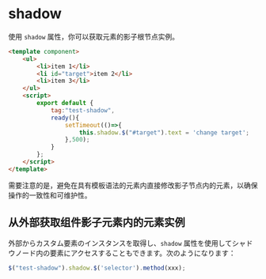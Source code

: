 # shadow

使用 `shadow` 属性，你可以获取元素的影子根节点实例。

<comp-viewer comp-name="test-shadow">

```html
<template component>
    <ul>
        <li>item 1</li>
        <li id="target">item 2</li>
        <li>item 3</li>
    </ul>
    <script>
        export default {
            tag:"test-shadow",
            ready(){
                setTimeout(()=>{
                    this.shadow.$("#target").text = 'change target';
                },500);
            }
        };
    </script>
</template>
```

</comp-viewer>

需要注意的是，避免在具有模板语法的元素内直接修改影子节点内的元素，以确保操作的一致性和可维护性。

## 从外部获取组件影子元素内的元素实例

外部からカスタム要素のインスタンスを取得し、`shadow` 属性を使用してシャドウノード内の要素にアクセスすることもできます。次のようになります：

```javascript
$("test-shadow").shadow.$('selector').method(xxx);
```